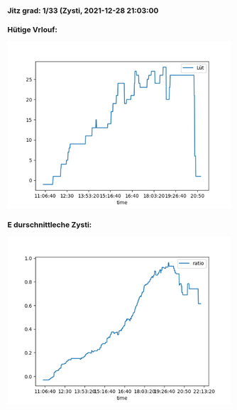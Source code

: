 ### Jitz grad: 1/33 (Zysti, 2021-12-28 21:03:00

### Hütige Vrlouf:
![Graph](Today.png)

### E durschnittleche Zysti:
![Graph](Zysti.png)